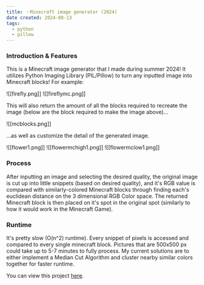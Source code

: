 ```yaml
---
title: ・Minecraft image generator (2024)
date created: 2024-08-13
tags:
  - python
  - pillow
---
```


### Introduction & Features
This is a Minecraft image generator that I made during summer 2024! It utilizes Python Imaging Library (PIL/Pillow) to turn any inputted image into Minecraft blocks!  For example:  

![[firefly.png]] ![[fireflymc.png]]  

This will also return the amount of all the blocks required to recreate the image (below are the block required to make the image above)...

![[mcblocks.png]]

...as well as customize the detail of the generated image.

![[flower1.png]] ![[flowermchigh1.png]] ![[flowermclow1.png]]  

### Process
After inputting an image and selecting the desired quality, the original image is cut up into little snippets (based on desired quality), and it's RGB value is compared with similarly-colored Minecraft blocks through finding each's euclidean distance on the 3 dimensional RGB Color space. The returned Minecraft block is then placed on it's spot in the original spot (similarly to how it would work in the Minecraft Game).  

### Runtime
It's pretty slow (O(n^2) runtime). Every snippet of pixels is accessed and compared to every single minecraft block. Pictures that are 500x500 px could take up to 5-7 minutes to fully process. My current solutions are to either implement a Median Cut Algorithm and cluster nearby similar colors together for faster runtime.  

You can view this project [here](https://github.com/3nya/mc).
